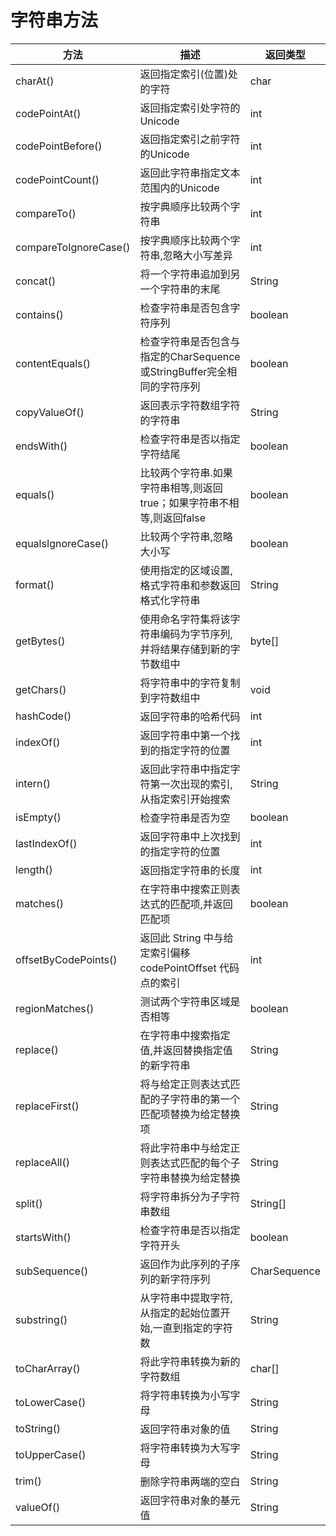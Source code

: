 # 字符串方法

方法|描述|返回类型
--|--|--
charAt()|返回指定索引(位置)处的字符|char
codePointAt()|返回指定索引处字符的Unicode|int
codePointBefore()|返回指定索引之前字符的Unicode|int
codePointCount()|返回此字符串指定文本范围内的Unicode|int
compareTo()|按字典顺序比较两个字符串|int
compareToIgnoreCase()|按字典顺序比较两个字符串,忽略大小写差异|int
concat()|将一个字符串追加到另一个字符串的末尾|String
contains()|检查字符串是否包含字符序列|boolean
contentEquals()|检查字符串是否包含与指定的CharSequence或StringBuffer完全相同的字符序列|boolean
copyValueOf()|返回表示字符数组字符的字符串|String
endsWith()|检查字符串是否以指定字符结尾|boolean
equals()|比较两个字符串.如果字符串相等,则返回true；如果字符串不相等,则返回false|boolean
equalsIgnoreCase()|比较两个字符串,忽略大小写|boolean
format()|使用指定的区域设置,格式字符串和参数返回格式化字符串|String
getBytes()|使用命名字符集将该字符串编码为字节序列,并将结果存储到新的字节数组中|byte&#91;&#93;
getChars()|将字符串中的字符复制到字符数组中|void
hashCode()|返回字符串的哈希代码|int
indexOf()|返回字符串中第一个找到的指定字符的位置|int
intern()|返回此字符串中指定字符第一次出现的索引,从指定索引开始搜索|String
isEmpty()|检查字符串是否为空|boolean
lastIndexOf()|返回字符串中上次找到的指定字符的位置|int
length()|返回指定字符串的长度|int
matches()|在字符串中搜索正则表达式的匹配项,并返回匹配项|boolean
offsetByCodePoints()|返回此 String 中与给定索引偏移 codePointOffset 代码点的索引|int
regionMatches()|测试两个字符串区域是否相等|boolean
replace()|在字符串中搜索指定值,并返回替换指定值的新字符串|String
replaceFirst()|将与给定正则表达式匹配的子字符串的第一个匹配项替换为给定替换项|String
replaceAll()|将此字符串中与给定正则表达式匹配的每个子字符串替换为给定替换|String
split()|将字符串拆分为子字符串数组|String&#91;&#93;
startsWith()|检查字符串是否以指定字符开头|boolean
subSequence()|返回作为此序列的子序列的新字符序列|CharSequence
substring()|从字符串中提取字符,从指定的起始位置开始,一直到指定的字符数|String
toCharArray()|将此字符串转换为新的字符数组|char&#91;&#93;
toLowerCase()|将字符串转换为小写字母|String
toString()|返回字符串对象的值|String
toUpperCase()|将字符串转换为大写字母|String
trim()|删除字符串两端的空白|String
valueOf()|返回字符串对象的基元值|String
